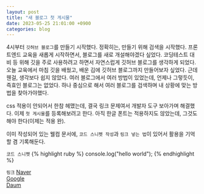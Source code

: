 ```yaml
---
layout: post
title: "새 블로그 첫 게시물"
date: 2023-05-25 21:01:00 +0900
categories: blog
---
```


4시부터 `깃허브 블로그`를 만들기 시작했다. 정확히는, 만들기 위해 검색을 시작했다. 프론트엔드 교육을 새롭게 시작하면서, 블로그를 새로 개설해야겠다 싶었다. 코딩테스트 대비 등 위해 깃을 주로 사용하려고 하면서 자연스럽게 깃허브 블로그를 생각하게 되었다. 오늘 교육에서 마침 깃을 배웠고, 배운 김에 깃허브 블로그까지 만들어보자 싶었다. 근데 웬걸, 생각보다 쉽지 않았다. 여러 블로그에서 여러 방법이 있었는데, 언제나 그렇듯이, 즉효인 블로그는 없었다. 하나 중심으로 해서 여러 블로그를 검색하며 내 상황에 맞는 방법을 찾아가야했다.

css 적용이 안되어서 한참 헤맸는데, 결국 링크 문제여서 개발자 도구 보아가며 해결했다. 이제 `첫 게시물`를 등록해보려고 한다. 아직 한글 폰트는 적용하지도 않았는데, 그것도 해야 한다(이제는 적용 완).

이미 작성되어 있는 웰컴 문서에, `코드 스니펫 작성`과 `링크 넣는 법`이 있어서 활용을 기억할 겸 기록해둔다.

`코드 스니펫`
{% highlight ruby %}
console.log("hello world");
{% endhighlight %}

`링크`
[Naver][Naver]  
[Google][Google]  
[Daum][Daum]

[Naver]: https://www.naver.com/
[Google]: https://www.google.co.kr/
[Daum]: https://www.daum.net/
